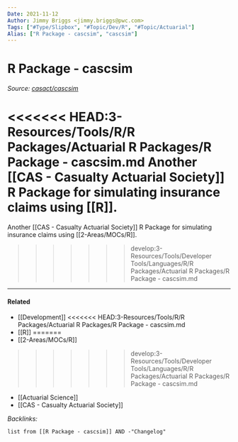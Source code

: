 ```yaml
---
Date: 2021-11-12
Author: Jimmy Briggs <jimmy.briggs@pwc.com>
Tags: ["#Type/Slipbox", "#Topic/Dev/R", "#Topic/Actuarial"]
Alias: ["R Package - cascsim", "cascsim"]
---
```


# R Package - cascsim

*Source: [casact/cascsim](https://github.com/casact/cascsim)*

<<<<<<< HEAD:3-Resources/Tools/R/R Packages/Actuarial R Packages/R Package - cascsim.md
Another [[CAS - Casualty Actuarial Society]] R Package for simulating insurance claims using [[R]].
=======
Another [[CAS - Casualty Actuarial Society]] R Package for simulating insurance claims using [[2-Areas/MOCs/R]].
>>>>>>> develop:3-Resources/Tools/Developer Tools/Languages/R/R Packages/Actuarial R Packages/R Package - cascsim.md

***

#### Related

- [[Development]]
<<<<<<< HEAD:3-Resources/Tools/R/R Packages/Actuarial R Packages/R Package - cascsim.md
- [[R]]
=======
- [[2-Areas/MOCs/R]]
>>>>>>> develop:3-Resources/Tools/Developer Tools/Languages/R/R Packages/Actuarial R Packages/R Package - cascsim.md
- [[Actuarial Science]]
- [[CAS - Casualty Actuarial Society]]


*Backlinks:*

```dataview
list from [[R Package - cascsim]] AND -"Changelog"
```